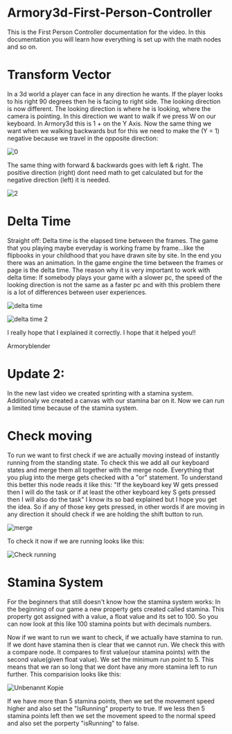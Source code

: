 # Armory3d-First-Person-Controller
This is the First Person Controller documentation for the video. In this documentation you will learn how everything is set up with the math nodes and so on.

# Transform Vector
In a 3d world a player can face in any direction he wants. If the player looks to his right 90 degrees then he is facing to right side. The looking direction is now different. The looking direction is where he is looking, where the camera is pointing. In this direction we want to walk if we press W on our keyboard. In Armory3d this is 1 + on the Y Axis. Now the same thing we want when we walking backwards but for this we need to make the (Y = 1) negative because we travel in the opposite direction:

![0](https://user-images.githubusercontent.com/48133099/107522433-00677e80-6bb4-11eb-98d2-474d237ac7df.png)

The same thing with forward & backwards goes with left & right. The positive direction (right) dont need math to get calculated but for the negative direction (left) it is needed.


![2](https://user-images.githubusercontent.com/48133099/107523062-a3b89380-6bb4-11eb-9add-8f24d7d615ff.PNG)

# Delta Time
Straight off: Delta time is the elapsed time between the frames. The game that you playing maybe everyday is working frame by frame...like the flipbooks in your childhood that you have drawn site by site. In the end you there was an animation. In the game engine the time between the frames or page is the delta time. The reason why it is very important to work with delta time: If somebody plays your game with a slower pc, the speed of the looking direction is not the same as a faster pc and with this problem there is a lot of differences between user experiences.


![delta time](https://user-images.githubusercontent.com/48133099/107525166-d8c5e580-6bb6-11eb-8f94-213948e87ba5.png)


![delta time 2](https://user-images.githubusercontent.com/48133099/107525178-dcf20300-6bb6-11eb-9725-61e704c2266b.png)



I really hope that I explained it correctly. I hope that it helped you!!

Armoryblender




# Update 2:
In the new last video we created sprinting with a stamina system. Additionaly we created a canvas with our stamina bar on it. Now we can run a limited time because of the stamina system.

# Check moving
To run we want to first check if we are actually moving instead of instantly running from the standing state. To check this we add all our keyboard states and merge them all together with the merge node. Everything that you plug into the merge gets checked with a "or" statement. To understand this better this node reads it like this: "If the keyboard key W gets pressed then I will do the task or if at least the other keyboard key S gets pressed then I will also do the task" I know its so bad explained but I hope you get the idea. So if any of those key gets pressed, in other words if are moving in any direction it should check if we are holding the shift button to run. 

![merge](https://user-images.githubusercontent.com/48133099/108365705-cd4a6e00-71f7-11eb-93b3-523114ecfb79.PNG)

To check it now if we are running looks like this:

![Check running](https://user-images.githubusercontent.com/48133099/108365823-f10db400-71f7-11eb-9f34-128bc2a7c0e6.png)


# Stamina System
For the beginners that still doesn't know how the stamina system works:
In the beginning of our game a new property gets created called stamina. This property got assigned with a value, a float value and its set to 100. So you can now look at this like 100 stamina points but with decimals numbers.

Now if we want to run we want to check, if we actually have stamina to run. If we dont have stamina then is clear that we cannot run. We check this with a compare node. It compares to first value(our stamina points) with the second value(given float value). We set the minimum run point to 5. This means that we ran so long that we dont have any more stamina left to run further. This comparision looks like this:

![Unbenannt Kopie](https://user-images.githubusercontent.com/48133099/108367120-6af26d00-71f9-11eb-8c17-94eaa9c63d3b.png)


If we have more than 5 stamina points, then we set the movement speed higher and also set the "IsRunning" property to true. If we less then 5 stamina points left then we set the movement speed to the normal speed and also set the porperty "isRunning" to false.

